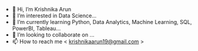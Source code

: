 - 👋 Hi, I’m Krishnika Arun
- 👀 I’m interested in Data Science...
- 🌱 I’m currently learning Python, Data Analytics, Machine Learning, SQL, PowerBI, Tableau...
- 💞️ I’m looking to collaborate on ...
- 📫 How to reach me < krishnikaarun19@gmail.com >

<!---
krishnikaarun/krishnikaarun is a ✨ special ✨ repository because its `README.md` (this file) appears on your GitHub profile.
You can click the Preview link to take a look at your changes.
--->
